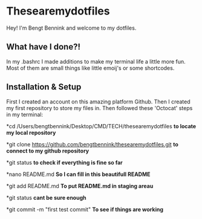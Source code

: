 # Thesearemydotfiles

Hey! I'm Bengt Bennink and welcome to my dotfiles. 

## What have I done?!
 
In my .bashrc I made additions to make my terminal life a little more fun.
Most of them are small things like little emoij's or some shortcodes.

## Installation & Setup

First I created an account on this amazing platform Github. Then I created my first repository to store my files in. Then followed these 'Octocat' steps in my terminal:

*cd /Users/bengtbennink/Desktop/CMD/TECH/thesearemydotfiles **to locate my local repository**

*git clone https://github.com/bengtbennink/thesearemydotfiles.git  **to connect to my github repository**

*git status **to check if everything is fine so far**

*nano README.md **So I can fill in this beautifull README**

*git add README.md **To put README.md in staging areau**

*git status **cant be sure enough**

*git commit -m "first test commit" **To see if things are working**
